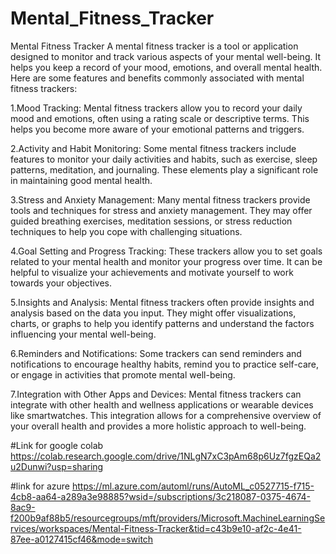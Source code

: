# Mental_Fitness_Tracker
Mental Fitness Tracker
A mental fitness tracker is a tool or application designed to monitor and track various aspects of your mental well-being. It helps you keep a record of your mood, emotions, and overall mental health. Here are some features and benefits commonly associated with mental fitness trackers:

1.Mood Tracking: Mental fitness trackers allow you to record your daily mood and emotions, often using a rating scale or descriptive terms. This helps you become more aware of your emotional patterns and triggers.

2.Activity and Habit Monitoring: Some mental fitness trackers include features to monitor your daily activities and habits, such as exercise, sleep patterns, meditation, and journaling. These elements play a significant role in maintaining good mental health.

3.Stress and Anxiety Management: Many mental fitness trackers provide tools and techniques for stress and anxiety management. They may offer guided breathing exercises, meditation sessions, or stress reduction techniques to help you cope with challenging situations.

4.Goal Setting and Progress Tracking: These trackers allow you to set goals related to your mental health and monitor your progress over time. It can be helpful to visualize your achievements and motivate yourself to work towards your objectives.

5.Insights and Analysis: Mental fitness trackers often provide insights and analysis based on the data you input. They might offer visualizations, charts, or graphs to help you identify patterns and understand the factors influencing your mental well-being.

6.Reminders and Notifications: Some trackers can send reminders and notifications to encourage healthy habits, remind you to practice self-care, or engage in activities that promote mental well-being.

7.Integration with Other Apps and Devices: Mental fitness trackers can integrate with other health and wellness applications or wearable devices like smartwatches. This integration allows for a comprehensive overview of your overall health and provides a more holistic approach to well-being.

#Link for google colab https://colab.research.google.com/drive/1NLgN7xC3pAm68p6Uz7fgzEQa2u2Dunwi?usp=sharing

#link for azure https://ml.azure.com/automl/runs/AutoML_c0527715-f715-4cb8-aa64-a289a3e98885?wsid=/subscriptions/3c218087-0375-4674-8ac9-f200b9af88b5/resourcegroups/mft/providers/Microsoft.MachineLearningServices/workspaces/Mental-Fitness-Tracker&tid=c43b9e10-af2c-4e41-87ee-a0127415cf46&mode=switch
